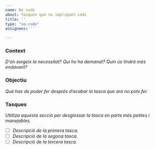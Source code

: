 ```yaml
---
name: No code
about: Tasques que no impliquen codi
title: ''
type: "no-code"
assignees: ''

---
```


### Context

_D'on sorgeix la necessitat? Qui ho ha demanat? Quin ús tindrà més endavant?_

### Objectiu

_Què has de poder fer després d’acabar la tasca que ara no pots fer._

### Tasques

_Utilitza aquesta secció per desglossar la tasca en parts més petites i manejables._

- [ ] _Descripció de la primera tasca._
- [ ] _Descripció de la segona tasca._
- [ ] _Descripció de la tercera tasca._
